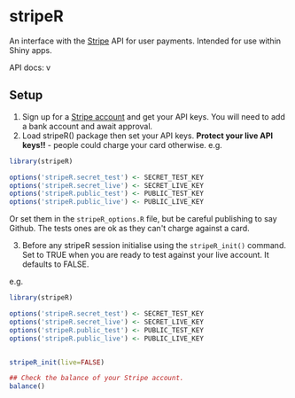 # stripeR

An interface with the [Stripe](https://stripe.com) API for user payments.  Intended for use within Shiny apps. 

API docs: v

## Setup

1. Sign up for a [Stripe account](https://dashboard.stripe.com/register) and get your API keys.  You will need to add a bank account and await approval.
2. Load stripeR() package then set your API keys.  **Protect your live API keys!!** - people could charge your card otherwise.
 e.g.
 
```r
library(stripeR)

options('stripeR.secret_test') <- SECRET_TEST_KEY
options('stripeR.secret_live') <- SECRET_LIVE_KEY
options('stripeR.public_test') <- PUBLIC_TEST_KEY
options('stripeR.public_live') <- PUBLIC_LIVE_KEY
```

Or set them in the `stripeR_options.R` file, but be careful publishing to say Github. The tests ones are ok as they can't charge against a card. 

3. Before any stripeR session initialise using the `stripeR_init()` command.  Set to TRUE when you are ready to test against your live account.  It defaults to FALSE.

e.g.

```r
library(stripeR)

options('stripeR.secret_test') <- SECRET_TEST_KEY
options('stripeR.secret_live') <- SECRET_LIVE_KEY
options('stripeR.public_test') <- PUBLIC_TEST_KEY
options('stripeR.public_live') <- PUBLIC_LIVE_KEY


stripeR_init(live=FALSE)

## Check the balance of your Stripe account.
balance()

```
